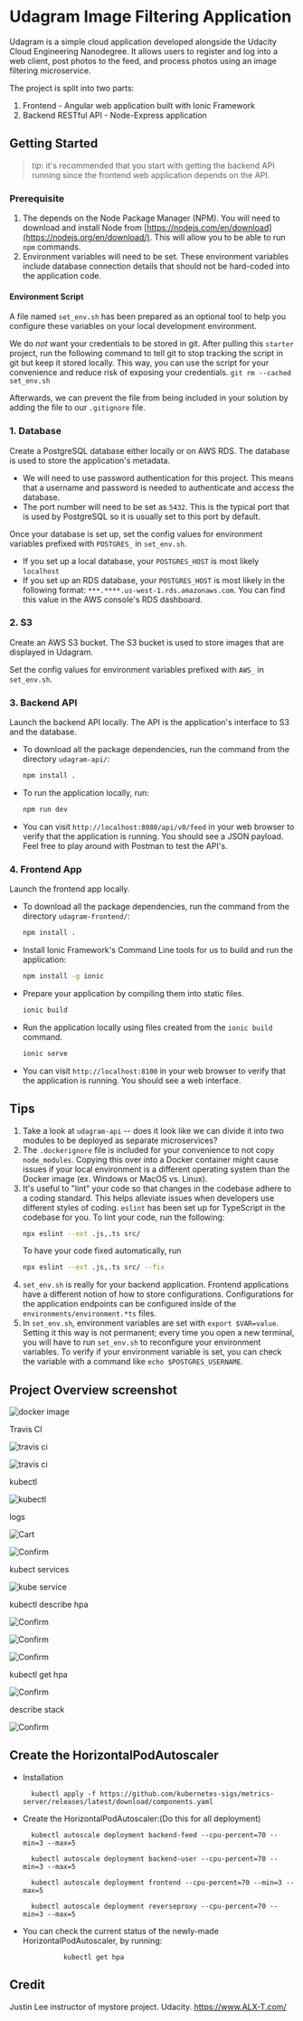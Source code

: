 # Udagram Image Filtering Application

Udagram is a simple cloud application developed alongside the Udacity Cloud Engineering Nanodegree. It allows users to register and log into a web client, post photos to the feed, and process photos using an image filtering microservice.

The project is split into two parts:
1. Frontend - Angular web application built with Ionic Framework
2. Backend RESTful API - Node-Express application

## Getting Started
> _tip_: it's recommended that you start with getting the backend API running since the frontend web application depends on the API.

### Prerequisite
1. The depends on the Node Package Manager (NPM). You will need to download and install Node from [https://nodejs.com/en/download](https://nodejs.org/en/download/). This will allow you to be able to run `npm` commands.
2. Environment variables will need to be set. These environment variables include database connection details that should not be hard-coded into the application code.

#### Environment Script
A file named `set_env.sh` has been prepared as an optional tool to help you configure these variables on your local development environment.
 
We do _not_ want your credentials to be stored in git. After pulling this `starter` project, run the following command to tell git to stop tracking the script in git but keep it stored locally. This way, you can use the script for your convenience and reduce risk of exposing your credentials.
`git rm --cached set_env.sh`

Afterwards, we can prevent the file from being included in your solution by adding the file to our `.gitignore` file.

### 1. Database
Create a PostgreSQL database either locally or on AWS RDS. The database is used to store the application's metadata.

* We will need to use password authentication for this project. This means that a username and password is needed to authenticate and access the database.
* The port number will need to be set as `5432`. This is the typical port that is used by PostgreSQL so it is usually set to this port by default.

Once your database is set up, set the config values for environment variables prefixed with `POSTGRES_` in `set_env.sh`.
* If you set up a local database, your `POSTGRES_HOST` is most likely `localhost`
* If you set up an RDS database, your `POSTGRES_HOST` is most likely in the following format: `***.****.us-west-1.rds.amazonaws.com`. You can find this value in the AWS console's RDS dashboard.


### 2. S3
Create an AWS S3 bucket. The S3 bucket is used to store images that are displayed in Udagram.

Set the config values for environment variables prefixed with `AWS_` in `set_env.sh`.

### 3. Backend API
Launch the backend API locally. The API is the application's interface to S3 and the database.

* To download all the package dependencies, run the command from the directory `udagram-api/`:
    ```bash
    npm install .
    ```
* To run the application locally, run:
    ```bash
    npm run dev
    ```
* You can visit `http://localhost:8080/api/v0/feed` in your web browser to verify that the application is running. You should see a JSON payload. Feel free to play around with Postman to test the API's.

### 4. Frontend App
Launch the frontend app locally.

* To download all the package dependencies, run the command from the directory `udagram-frontend/`:
    ```bash
    npm install .
    ```
* Install Ionic Framework's Command Line tools for us to build and run the application:
    ```bash
    npm install -g ionic
    ```
* Prepare your application by compiling them into static files.
    ```bash
    ionic build
    ```
* Run the application locally using files created from the `ionic build` command.
    ```bash
    ionic serve
    ```
* You can visit `http://localhost:8100` in your web browser to verify that the application is running. You should see a web interface.

## Tips
1. Take a look at `udagram-api` -- does it look like we can divide it into two modules to be deployed as separate microservices?
2. The `.dockerignore` file is included for your convenience to not copy `node_modules`. Copying this over into a Docker container might cause issues if your local environment is a different operating system than the Docker image (ex. Windows or MacOS vs. Linux).
3. It's useful to "lint" your code so that changes in the codebase adhere to a coding standard. This helps alleviate issues when developers use different styles of coding. `eslint` has been set up for TypeScript in the codebase for you. To lint your code, run the following:
    ```bash
    npx eslint --ext .js,.ts src/
    ```
    To have your code fixed automatically, run
    ```bash
    npx eslint --ext .js,.ts src/ --fix
    ```
4. `set_env.sh` is really for your backend application. Frontend applications have a different notion of how to store configurations. Configurations for the application endpoints can be configured inside of the `environments/environment.*ts` files.
5. In `set_env.sh`, environment variables are set with `export $VAR=value`. Setting it this way is not permanent; every time you open a new terminal, you will have to run `set_env.sh` to reconfigure your environment variables. To verify if your environment variable is set, you can check the variable with a command like `echo $POSTGRES_USERNAME`.

## Project Overview screenshot

![docker image](https://i.ibb.co/7pK2Mbh/docker-images.png)

Travis CI

![travis ci](https://i.ibb.co/2jBPGsp/Travise-cli-build-succeful.png)

![travis ci](https://i.ibb.co/YtQzGFD/cloud-formation.png)

kubectl

![kubectl](https://i.ibb.co/0J27Rn9/kubectl.png)

logs

![Cart](https://i.ibb.co/QY1d3Tr/kubectl-logs-backend-feed.png)

![Confirm](https://i.ibb.co/nRwHvP5/kubectl-logs-backend-feed.png)


kubect services

![kube service](https://i.ibb.co/jD2Tf5v/kubectl-get-svc.png)


kubectl describe hpa

![Confirm](https://i.ibb.co/nbJX00f/kubectl-describe-hpa.png)

![Confirm](https://i.ibb.co/tBKMQgR/kubectl-describe-hpa2.png)

![Confirm](https://i.ibb.co/0CBpMFF/kubectl-describe-hpa3.png)

kubectl get hpa

![Confirm](https://i.ibb.co/c1VfJWm/k-get-hpa.png)


describe stack

![Confirm](https://i.ibb.co/yWQ8Fxm/describe-stack.png)

## Create the HorizontalPodAutoscaler

- Installation

        kubectl apply -f https://github.com/kubernetes-sigs/metrics-server/releases/latest/download/components.yaml

- Create the HorizontalPodAutoscaler:(Do this for all deployment)

        kubectl autoscale deployment backend-feed --cpu-percent=70 --min=3 --max=5
        
        kubectl autoscale deployment backend-user --cpu-percent=70 --min=3 --max=5
        
        kubectl autoscale deployment frontend --cpu-percent=70 --min=3 --max=5
        
        kubectl autoscale deployment reverseproxy --cpu-percent=70 --min=3 --max=5
        
- You can check the current status of the newly-made HorizontalPodAutoscaler, by running:

                kubectl get hpa

## Credit

Justin Lee instructor of mystore project.
 Udacity.
<https://www.ALX-T.com/>
